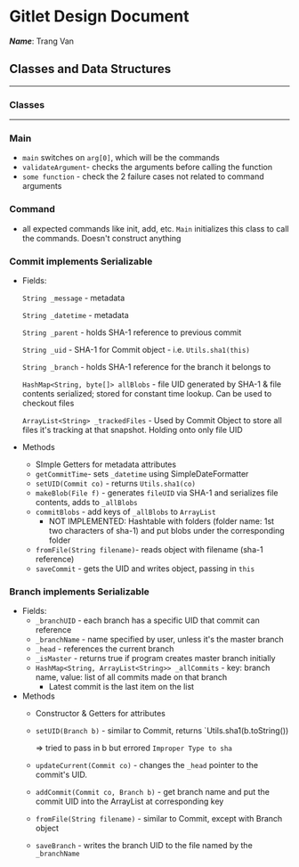 # Gitlet Design Document

***Name***: Trang Van

## Classes and Data Structures

---
### Classes

---

### Main

- `main` switches on `arg[0]`, which will be the commands
- `validateArgument`- checks the arguments before calling the function
- `some function` - check the 2 failure cases not related to command arguments

### Command

- all expected commands like init, add, etc. `Main` initializes this class to call the commands. Doesn't construct anything

### Commit implements Serializable

- Fields:

    `String _message` - metadata

    `String _datetime` - metadata 

    `String _parent` - holds SHA-1 reference to previous commit

    `String _uid` - SHA-1 for Commit object - i.e.  `Utils.sha1(this)`

    `String _branch` - holds SHA-1 reference for the branch it belongs to

    `HashMap<String, byte[]> allBlobs` - file UID generated by SHA-1 & file contents serialized; stored for constant time lookup. Can be used to checkout files 

    `ArrayList<String> _trackedFiles` - Used by Commit Object to store all files it's tracking at that snapshot. Holding onto only file UID

- Methods
    - SImple Getters for metadata attributes
    - `getCommitTime`- sets `_datetime` using SimpleDateFormatter
    - `setUID(Commit co)` - returns `Utils.sha1(co)`
    - `makeBlob(File f)` - generates `fileUID` via SHA-1 and serializes file contents, adds to `_allBlobs`
    - `commitBlobs` - add keys of `_allBlobs` to `ArrayList`
        - NOT IMPLEMENTED: Hashtable with folders (folder name: 1st two characters of sha-1) and put blobs under the corresponding folder
    - `fromFile(String filename)`- reads object with filename (sha-1 reference)
    - `saveCommit` - gets the UID and writes object, passing in `this`

### Branch implements Serializable

- Fields:
    - `_branchUID` - each branch has a specific UID that commit can reference
    - `_branchName` - name specified by user, unless it's the master branch
    - `_head` - references the current branch
    - `_isMaster` - returns true if program creates master branch initially
    - `HashMap<String, ArrayList<String>> _allCommits` - key: branch name, value: list of all commits made on that branch
        - Latest commit is the last item on the list
- Methods
    - Constructor & Getters for attributes
    - `setUID(Branch b)` - similar to Commit, returns `Utils.sha1(b.toString())

        ⇒ tried to pass in b but errored `Improper Type to sha`

    - `updateCurrent(Commit co)` - changes the `_head` pointer to the commit's UID.
    - `addCommit(Commit co, Branch b)` - get branch name and put the commit UID into the ArrayList at corresponding key
    - `fromFile(String filename)` - similar to Commit, except with Branch object
    - `saveBranch` - writes the branch UID to the file named by the `_branchName`